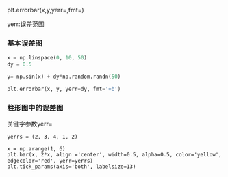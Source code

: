 plt.errorbar(x,y,yerr=,fmt=)

yerr:误差范围

### 基本误差图
```python
x = np.linspace(0, 10, 50)
dy = 0.5

y= np.sin(x) + dy*np.random.randn(50)

plt.errorbar(x, y, yerr=dy, fmt='+b')
```

### 柱形图中的误差图

关键字参数yerr=

```
yerrs = (2, 3, 4, 1, 2)

x = np.arange(1, 6)
plt.bar(x, 2*x, align ='center', width=0.5, alpha=0.5, color='yellow', edgecolor='red', yerr=yerrs)
plt.tick_params(axis='both', labelsize=13)
```